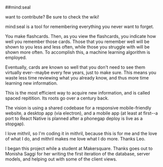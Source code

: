 
##mind:seal

want to contribute? Be sure to check the wiki!

mind:seal is a tool for remembering everything you never want to forget.

You make flashcards. Then, as you view the flashcards, you indicate how well you remember those cards. 
Those that you remember well will be shown to you less and less often, while those you struggle with 
will be shown more often. To accomplish this, a machine learning algorithm is employed.

Eventually, cards are known so well that you don't need to see them virtually ever--maybe every few 
years, just to make sure. This means you waste less time reviewing what you already know, and thus
more time learning new information. 

This is the most efficient way to acquire new information, and is called spaced repitition. Its roots
go over a century back.

The vision is using a shared codebase for a responsive mobile-friendly website, a desktop app (via 
electron), and a mobile app (at least at first--a port to React Native is planned after a phonegap 
deploy is live as a stopgap).

I love mithril, so I'm coding it in mithril, because this is for me and the love of what I do, and
mithril makes me love what I do more. Thanks Leo.

I began this project while a student at Makersquare. Thanks goes out to Monisha Saggi for her writing 
the first iteration of the database, server models, and helping out with some of the client views.
